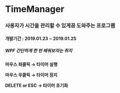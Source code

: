 # TimeManager

### 사용자가 시간을 관리할 수 있게끔 도와주는 프로그램

#### 개발기간 : 2019.01.23 ~ 2019.01.25

##### WPF 간단하게 한 번 배워보자는 취지



**마우스 좌클릭 &rarr; 타이머 실행**

**마우스 우클릭 &rarr; 타이머 정지**

**DELETE or ESC &rarr; 타이머 초기화**




